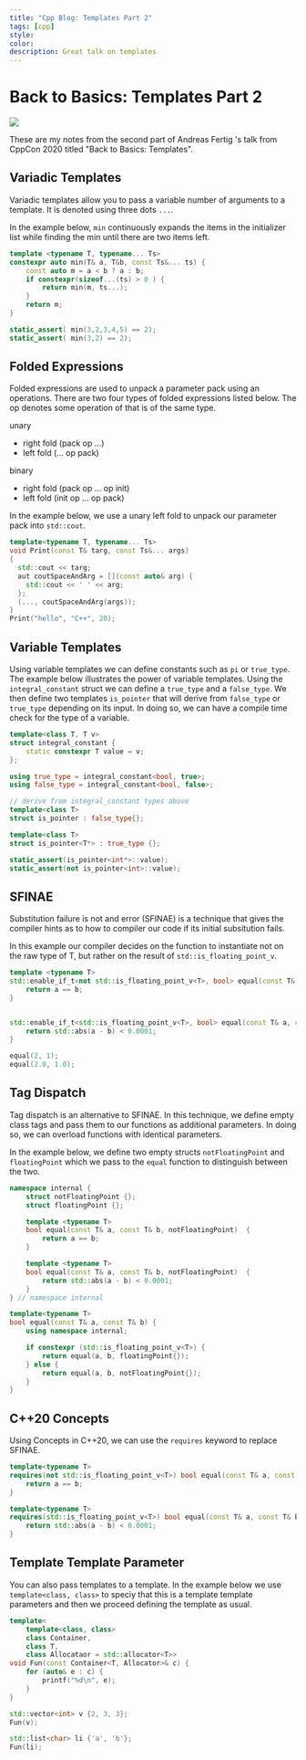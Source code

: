 ```yaml
---
title: "Cpp Blog: Templates Part 2"
tags: [cpp]
style:
color:
description: Great talk on templates
---
```


# Back to Basics: Templates Part 2

[![](http://img.youtube.com/vi/0dtjDTEE0hQ/0.jpg)](http://www.youtube.com/watch?v=0dtjDTEE0hQ "")

These are my notes from the second part of Andreas Fertig 's talk from CppCon 2020 titled "Back to Basics: Templates".

## Variadic Templates
Variadic templates allow you to pass a variable number of arguments to a template. It is denoted using three dots `...`.

In the example below, `min` continuously expands the items in the initializer list while finding the min until there are two items left.
```cpp
template <typename T, typename... Ts>
constexpr auto min(T& a, T&b, const Ts&... ts) {
    const auto m = a < b ? a : b;
    if constexpr(sizeof...(ts) > 0 ) {
        return min(m, ts...);
    }
    return m;
}

static_assert( min(3,2,3,4,5) == 2);
static_assert( min(3,2) == 2);
```

## Folded Expressions
Folded expressions are used to unpack a parameter pack using an operations. There are two four types of folded expressions listed below. The op denotes some operation of that is of the same type.

unary
- right fold (pack op ...)
- left fold (... op pack)

binary
- right fold (pack op ... op init)
- left fold (init op ... op pack)

In the example below, we use a unary left fold to unpack our parameter pack into `std::cout`.

```cpp
template<typename T, typename... Ts>
void Print(const T& targ, const Ts&... args)
{
  std::cout << targ;
  aut coutSpaceAndArg = [](const auto& arg) {
    std::cout << ' ' << arg;
  };
  (..., coutSpaceAndArg(args));
}
Print("hello", "C++", 20);
```


## Variable Templates
Using variable templates we can define constants such as `pi` or `true_type`. The example below illustrates the power of variable templates. Using the `integral_constant` struct we can define a `true_type` and a `false_type`. We then define two templates `is_pointer` that will derive from `false_type` or `true_type` depending on its input. In doing so, we can have a compile time check for the type of a variable.

```cpp
template<class T, T v>
struct integral_constant {
    static constexpr T value = v;
};

using true_type = integral_constant<bool, true>;
using false_type = integral_constant<bool, false>;

// derive from integral_constant types above
template<class T>
struct is_pointer : false_type{};

template<class T>
struct is_pointer<T*> : true_type {};

static_assert(is_pointer<int*>::value);
static_assert(not is_pointer<int>::value);

```

## SFINAE
Substitution failure is not and error (SFINAE) is a technique that gives the compiler hints as to how to compiler our code if its initial subsitution fails.

In this example our compiler decides on the function to instantiate not on the raw type of T, but rather on the result of `std::is_floating_point_v`.
```cpp
template <typename T>
std::enable_if_t<not std::is_floating_point_v<T>, bool> equal(const T& a, const T& b) {
    return a == b;
}


std::enable_if_t<std::is_floating_point_v<T>, bool> equal(const T& a, const T& b) {
    return std::abs(a - b) < 0.0001;
}

equal(2, 1);
equal(2.0, 1.0);
```

## Tag Dispatch
Tag dispatch is an alternative to SFINAE. In this technique, we define empty class tags and pass them to our functions as additional parameters. In doing so, we can overload functions with identical parameters.

In the example below, we define two empty structs `notFloatingPoint` and `floatingPoint` which we pass to the `equal` function to distinguish between the two.
```cpp
namespace internal {
    struct notFloatingPoint {};
    struct floatingPoint {};

    template <typename T>
    bool equal(const T& a, const T& b, notFloatingPoint)  {
        return a == b;
    }

    template <typename T>
    bool equal(const T& a, const T& b, notFloatingPoint)  {
        return std::abs(a - b) < 0.0001;
    }
} // namespace internal

template<typename T>
bool equal(const T& a, const T& b) {
    using namespace internal;

    if constexpr (std::is_floating_point_v<T>) {
        return equal(a, b, floatingPoint{});
    } else {
        return equal(a, b, notFloatingPoint{});
    }
}
```

## C++20 Concepts
Using Concepts in C++20, we can use the `requires` keyword to replace SFINAE.


```cpp
template<typename T>
requires(not std::is_floating_point_v<T>) bool equal(const T& a, const T& b) {
    return a == b;
}

template<typename T>
requires(std::is_floating_point_v<T>) bool equal(const T& a, const T& b) {
    return std::abs(a - b) < 0.0001;
}
```


## Template Template Parameter
You can also pass templates to a template. In the example below we use `template<class, class>` to speciy that this is a template template parameters and then we proceed defining the template as usual.

```cpp
template<
    template<class, class>
    class Container,
    class T,
    class Allocataor = std::allocator<T>>
void Fun(const Container<T, Allocator>& c) {
    for (auto& e : c) {
        printf("%d\n", e);
    }
}

std::vector<int> v {2, 3, 3};
Fun(v);

std::list<char> li {'a', 'b'};
Fun(li);
```
